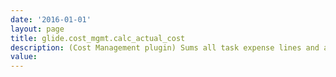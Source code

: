 ```yaml
---
date: '2016-01-01'
layout: page
title: glide.cost_mgmt.calc_actual_cost
description: (Cost Management plugin) Sums all task expense lines and adds the total to the Work cost field on the task record when an expense line is created for any task with a Type of Planned task. 
value:  
---
```

